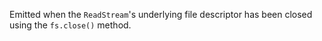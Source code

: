 <!-- YAML
added: v0.1.93
-->

Emitted when the `ReadStream`'s underlying file descriptor has been closed
using the `fs.close()` method.

